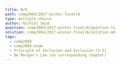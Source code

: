 ```yaml
---
title: N/A
path: comp2804/2017-winter-final/6
type: multiple-choice
author: Michiel Smid
question: comp2804/2017-winter-final/6/question.ts
solution: comp2804/2017-winter-final/6/solution.md
tags:
  - comp2804
  - comp2804-exam
  - Principle of Inclusion and Exclusion (3.5)
  - De Morgan's Law (no corresponding chapter)
---
```

